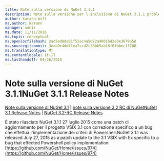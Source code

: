 ```yaml
---
title: Note sulla versione di NuGet 3.1.1
description: Note sulla versione per l'inclusione di NuGet 3.1.1 problemi noti, correzioni di bug, le funzionalità aggiunte e dcr.
author: karann-msft
ms.author: karann
manager: unnir
ms.date: 11/11/2016
ms.topic: conceptual
ms.openlocfilehash: 2ad5ed0da91f52ec4a5072a4001bd2e3e3679a5d
ms.sourcegitcommit: 3eab9c4dd41ea7ccd2c28bb5ab16f6fbbec13708
ms.translationtype: MT
ms.contentlocale: it-IT
ms.lasthandoff: 04/26/2018
---
```

# <a name="nuget-311-release-notes"></a><span data-ttu-id="33ab0-103">Note sulla versione di NuGet 3.1.1</span><span class="sxs-lookup"><span data-stu-id="33ab0-103">NuGet 3.1.1 Release Notes</span></span>

<span data-ttu-id="33ab0-104">[Note sulla versione di NuGet 3.1](../release-notes/nuget-3.1.md) | [note sulla versione 3.2 RC di NuGet](../release-notes/nuget-3.2-RC.md)</span><span class="sxs-lookup"><span data-stu-id="33ab0-104">[NuGet 3.1 Release Notes](../release-notes/nuget-3.1.md) | [NuGet 3.2-RC Release Notes](../release-notes/nuget-3.2-RC.md)</span></span>

<span data-ttu-id="33ab0-105">È stato rilasciato NuGet 3.1.1 27 luglio 2015 come una patch di aggiornamento per il progetto VSIX 3.1 con correzione specifico a un bug che effettua l'implementazione dei criteri di Powershell.</span><span class="sxs-lookup"><span data-stu-id="33ab0-105">NuGet 3.1.1 was released July 27, 2015 as a patch update to the 3.1 VSIX with fix specific to a bug that effected Powershell policy implementation.</span></span>
[https://github.com/NuGet/Home/issues/974](https://github.com/NuGet/Home/issues/974)